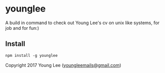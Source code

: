 # younglee
A build in command to check out Young Lee's cv on unix like systems, for job and for fun:)

## Install
```markdown
npm install -g younglee
```

Copyright 2017 Young Lee (youngleemails@gmail.com)
